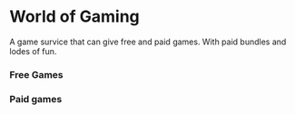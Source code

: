 # World of Gaming

A game survice that can give 
free and paid games. With paid
bundles and lodes of fun. 

### Free Games



### Paid games 


